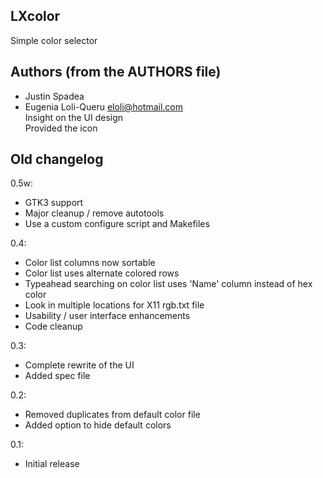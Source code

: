 ## LXcolor

Simple color selector

## Authors (from the AUTHORS file)

- Justin Spadea <justin AT j-z-s.com>
- Eugenia Loli-Queru <eloli@hotmail.com> \
    Insight on the UI design \
    Provided the icon

## Old changelog

0.5w:
- GTK3 support
- Major cleanup / remove autotools
- Use a custom configure script and Makefiles

0.4:
- Color list columns now sortable
- Color list uses alternate colored rows
- Typeahead searching on color list uses 'Name' column instead of hex color
- Look in multiple locations for X11 rgb.txt file
- Usability / user interface enhancements
- Code cleanup

0.3:
- Complete rewrite of the UI
- Added spec file

0.2:
- Removed duplicates from default color file
- Added option to hide default colors

0.1:
- Initial release

